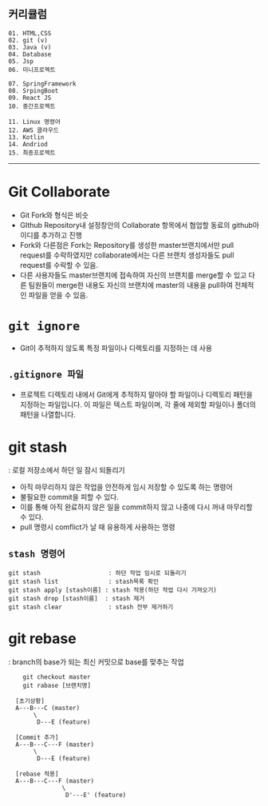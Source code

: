 ## 커리큘럼
```
01. HTML,CSS  
02. git (v)
03. Java (v)
04. Database
05. Jsp
06. 미니프로젝트

07. SpringFramework
08. SrpingBoot
09. React JS
10. 중간프로젝트

11. Linux 명령어
12. AWS 클라우드
13. Kotlin
14. Andriod
15. 최종프로젝트
```
---

# Git Collaborate
+ Git Fork와 형식은 비슷
+ GIthub Repository내 설정창안의 Collaborate 항목에서 협업할 동료의 github아이디를 추가하고 진행
+ Fork와 다른점은 Fork는 Repository를 생성한 master브랜치에서만 pull request를 수락하였지만 collaborate에서는 다른 브랜치 생성자들도 pull request를 수락할 수 있음.
+ 다른 사용자들도 master브랜치에 접속하여 자신의 브랜치를 merge할 수 있고 다른 팀원들이 merge한 내용도 자신의 브랜치에 master의 내용을 pull하여 전체적인 파일을 얻을 수 있음.

# `git ignore`
+ Git이 추적하지 않도록 특정 파일이나 디렉토리를 지정하는 데 사용

## `.gitignore 파일`
+ 프로젝트 디렉토리 내에서 Git에게 추적하지 말아야 할 파일이나 디렉토리 패턴을 지정하는 파일입니다. 이 파일은 텍스트 파일이며, 각 줄에 제외할 파일이나 폴더의 패턴을 나열합니다.

# git stash
 : 로컬 저장소에서 하던 일 잠시 되돌리기

+ 아직 마무리하지 않은 작업을 안전하게 임시 저장할 수 있도록 하는 명령어
+ 불필요한 commit을 피할 수 있다. 
+ 이를 통해 아직 완료하지 않은 일을 commit하지 않고 나중에 다시 꺼내 마무리할 수 있다.
+ pull 명령시 comflict가 날 때 유용하게 사용하는 명령

## `stash 명령어`
```
git stash                   : 하던 작업 임시로 되돌리기
git stash list              : stash목록 확인
git stash apply [stash이름] : stash 적용(하던 작업 다시 가져오기)
git stash drop [stash이름]  : stash 제거
git stash clear             : stash 전부 제거하기
```

# git rebase
 : branch의 base가 되는 최신 커밋으로 base를 맞추는 작업
```
    git checkout master
    git rabase [브랜치명]
```

```
  [초기상황]
  A---B---C (master)
       \
        D---E (feature)

  [Commit 추가]
  A---B---C---F (master)
       \
        D---E (feature)

  [rebase 적용]
  A---B---C---F (master)
               \
                D'---E' (feature)
```
